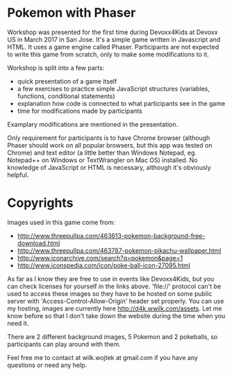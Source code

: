 Pokemon with Phaser
====
Workshop was presented for the first time during Devoxx4Kids at Devoxx US in March 2017 in San Jose.
It's a simple game written in Javascript and HTML. It uses a game engine called Phaser. Participants are not expected to write this game from scratch, only to make some modifications to it.

Workshop is split into a few parts:

* quick presentation of a game itself
* a few exercises to practice simple JavaScript structures (variables, functions, conditional statements)
* explanation how code is connected to what participants see in the game
* time for modifications made by participants

Examplary modifications are mentioned in the presentation.

Only requirement for participants is to have Chrome browser (although Phaser should work on all popular browsers, but this app was tested on Chrome) and text editor (a little better than Windows Notepad, eg. Notepad++ on Windows or TextWrangler on Mac OS) installed. No knowledge of JavaScript or HTML is necessary, although it's obviously helpful.

Copyrights
====
Images used in this game come from:

* http://www.threepullpa.com/463613-pokemon-background-free-download.html
* http://www.threepullpa.com/463787-pokemon-pikachu-wallpaper.html
* http://www.iconarchive.com/search?q=pokemon&page=1
* http://www.iconspedia.com/icon/poke-ball-icon-27095.html

As far as I know they are free to use in events like Devoxx4Kids, but you can check licenses for yourself in the links above. 'file://' protocol can't be used to access these images so they have to be hosted on some public server with 'Access-Control-Allow-Origin' header set properly. You can use my hosting, images are currently here http://d4k.wwilk.com/assets. Let me know before so that I don't take down the website during the time when you need it. 

There are 2 different background images, 5 Pokemon and 2 pokeballs, so participants can play around with them.

Feel free me to contact at wilk.wojtek at gmail.com if you have any questions or need any help.
